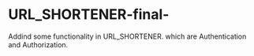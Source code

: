 # URL_SHORTENER-final-
Addind some functionality in URL_SHORTENER. which are Authentication and Authorization.
